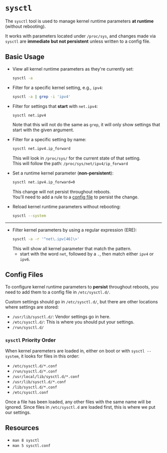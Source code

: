 # `sysctl`

The `sysctl` tool is used to manage kernel runtime parameters **at runtime** (without
rebooting).  

It works with parameters located under `/proc/sys`, and changes made via `sysctl` 
are **immediate but not persistent** unless written to a config file.

## Basic Usage

* View all kernel runtime parameters as they're currently set:
  ```bash
  sysctl -a
  ```

* Filter for a specific kernel setting, e.g., `ipv4`:
  ```bash
  sysctl -a | grep -i 'ipv4'  
  ```

* Filter for settings that **start** with `net.ipv4`:
  ```bash
  sysctl net.ipv4             
  ```
  Note that this will not do the same as `grep`, it will only show settings that start
  with the given argument.  

* Filter for a specific setting by name:
  ```bash
  sysctl net.ipv4.ip_forward
  ```
  This will look in `/proc/sys/` for the current state of that setting.  
  This will follow the path: `/proc/sys/net/ipv4/ip_forward`

* Set a runtime kernel parameter (**non-persistent**):
  ```bash
  sysctl net.ipv4.ip_forward=0
  ```
  This change will not persist throughout reboots.  
  You'll need to add a rule to a [config file](#config-files) to persist the change. 


* Reload kernel runtime parameters without rebooting:
  ```bash
  sysctl --system
  ```

---

- Filter kernel parameters by using a regular expression (ERE):  
  ```bash
  sysctl -a -r '^net\.ipv[46]\>'
  ```
  This will show all kernel parameter that match the pattern.  
    - start with the word `net`, followed by a `.`, then match either `ipv4` or `ipv6`.  


## Config Files

To configure kernel runtime parameters to **persist** throughout reboots, you need to
add them to a config file in `/etc/sysctl.d/`.  

Custom settings should go in `/etc/sysctl.d/`, but there are other locations where
settings are stored:  

* `/usr/lib/sysctl.d/`: Vendor settings go in here. 
* `/etc/sysctl.d/`: This is where you should put your settings.  
* `/run/sysctl.d/`



### `sysctl` Priority Order
When kernel paremeters are loaded in, either on boot or with `sysctl --system`, it
looks for files in this order:

* `/etc/sysctl.d/*.conf`
* `/run/sysctl.d/*.conf`
* `/usr/local/lib/sysctl.d/*.conf`
* `/usr/lib/sysctl.d/*.conf`
* `/lib/sysctl.d/*.conf`
* `/etc/sysctl.conf`

Once a file has been loaded, any other files with the same name will be ignored. 
Since files in `/etc/sysctl.d` are loaded first, this is where we put our settings.  


## Resources

- `man 8 sysctl`
- `man 5 sysctl.conf`
